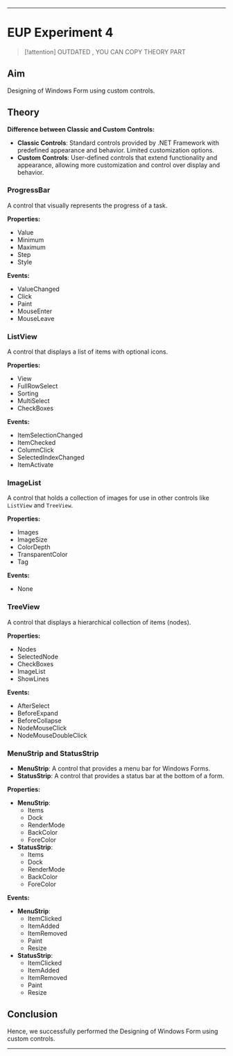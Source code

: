
---

# EUP Experiment 4
> [!attention] OUTDATED , YOU CAN COPY THEORY PART 
## Aim
Designing of Windows Form using custom controls.

## Theory

**Difference between Classic and Custom Controls:**
- **Classic Controls**: Standard controls provided by .NET Framework with predefined appearance and behavior. Limited customization options.
- **Custom Controls**: User-defined controls that extend functionality and appearance, allowing more customization and control over display and behavior.

### **ProgressBar**
A control that visually represents the progress of a task.

**Properties:**
- Value
- Minimum
- Maximum
- Step
- Style

**Events:**
- ValueChanged
- Click
- Paint
- MouseEnter
- MouseLeave

### **ListView**
A control that displays a list of items with optional icons.

**Properties:**
- View
- FullRowSelect
- Sorting
- MultiSelect
- CheckBoxes

**Events:**
- ItemSelectionChanged
- ItemChecked
- ColumnClick
- SelectedIndexChanged
- ItemActivate

### **ImageList**
A control that holds a collection of images for use in other controls like `ListView` and `TreeView`.

**Properties:**
- Images
- ImageSize
- ColorDepth
- TransparentColor
- Tag

**Events:**
- None

### **TreeView**
A control that displays a hierarchical collection of items (nodes).

**Properties:**
- Nodes
- SelectedNode
- CheckBoxes
- ImageList
- ShowLines

**Events:**
- AfterSelect
- BeforeExpand
- BeforeCollapse
- NodeMouseClick
- NodeMouseDoubleClick

### **MenuStrip and StatusStrip**
- **MenuStrip**: A control that provides a menu bar for Windows Forms.
- **StatusStrip**: A control that provides a status bar at the bottom of a form.

**Properties:**
- **MenuStrip**:
  - Items
  - Dock
  - RenderMode
  - BackColor
  - ForeColor
- **StatusStrip**:
  - Items
  - Dock
  - RenderMode
  - BackColor
  - ForeColor

**Events:**
- **MenuStrip**:
  - ItemClicked
  - ItemAdded
  - ItemRemoved
  - Paint
  - Resize
- **StatusStrip**:
  - ItemClicked
  - ItemAdded
  - ItemRemoved
  - Paint
  - Resize

## Conclusion
Hence, we successfully performed the Designing of Windows Form using custom controls.

---

